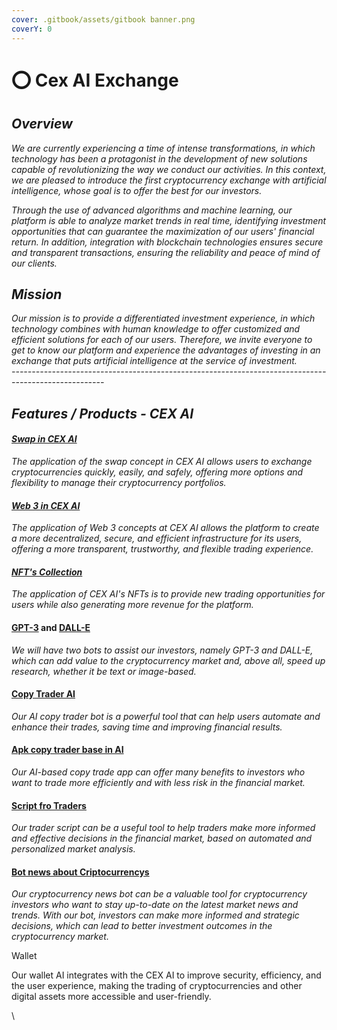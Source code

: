 ```yaml
---
cover: .gitbook/assets/gitbook banner.png
coverY: 0
---
```


# ⭕ Cex AI Exchange

## _Overview_

_We are currently experiencing a time of intense transformations, in which technology has been a protagonist in the development of new solutions capable of revolutionizing the way we conduct our activities. In this context, we are pleased to introduce the first cryptocurrency exchange with artificial intelligence, whose goal is to offer the best for our investors._

_Through the use of advanced algorithms and machine learning, our platform is able to analyze market trends in real time, identifying investment opportunities that can guarantee the maximization of our users' financial return. In addition, integration with blockchain technologies ensures secure and transparent transactions, ensuring the reliability and peace of mind of our clients._

## _Mission_

_Our mission is to provide a differentiated investment experience, in which technology combines with human knowledge to offer customized and efficient solutions for each of our users. Therefore, we invite everyone to get to know our platform and experience the advantages of investing in an exchange that puts artificial intelligence at the service of investment._\
_-----------------------------------------------------------------------------------------------------_

## _Features / Products - CEX AI_

#### __[_Swap  in CEX AI_](features/swap.md)__

_The application of the swap concept in CEX AI allows users to exchange cryptocurrencies quickly, easily, and safely, offering more options and flexibility to manage their cryptocurrency portfolios._

#### __[_Web 3 in CEX AI_](features/web-3.md)__

_The application of Web 3 concepts at CEX AI allows the platform to create a more decentralized, secure, and efficient infrastructure for its users, offering a more transparent, trustworthy, and flexible trading experience._

#### __[_NFT's Collection_](./#nfts-collection)__

_The application of CEX AI's NFTs is to provide new trading opportunities for users while also generating more revenue for the platform._

#### [GPT-3](features/bot-gpt3-ia.md) and [DALL-E ](features/bot-dall-e-ia.md)

_We will have two bots to assist our investors, namely GPT-3 and DALL-E, which can add value to the cryptocurrency market and, above all, speed up research, whether it be text or image-based._

#### [Copy Trader AI](./#copy-trader-ai)

_Our AI copy trader bot is a powerful tool that can help users automate and enhance their trades, saving time and improving financial results._

#### [Apk copy trader base in AI](./#apk-copy-trader-base-in-ai)

_Our AI-based copy trade app can offer many benefits to investors who want to trade more efficiently and with less risk in the financial market._

#### [Script fro Traders ](./#script-fro-traders)

_Our trader script can be a useful tool to help traders make more informed and effective decisions in the financial market, based on automated and personalized market analysis._

#### [Bot news about Criptocurrencys](./#bot-news-about-criptocurrencys)

_Our cryptocurrency news bot can be a valuable tool for cryptocurrency investors who want to stay up-to-date on the latest market news and trends. With our bot, investors can make more informed and strategic decisions, which can lead to better investment outcomes in the cryptocurrency market._

Wallet&#x20;

Our wallet AI integrates with the CEX AI to improve security, efficiency, and the user experience, making the trading of cryptocurrencies and other digital assets more accessible and user-friendly.

\
